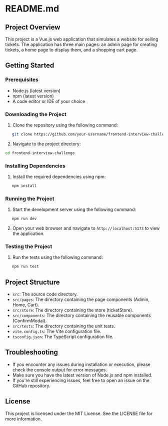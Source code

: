 # **README.md**

## **Project Overview**

This project is a Vue.js web application that simulates a website for selling tickets. The application has three main pages: an admin page for creating tickets, a home page to display them, and a shopping cart page.

## **Getting Started**

### Prerequisites

- Node.js (latest version)
- npm (latest version)
- A code editor or IDE of your choice

### Downloading the Project

1. Clone the repository using the following command:

```bash
   git clone https://github.com/your-username/frontend-interview-challenge.git
```

2. Navigate to the project directory:

```bash
cd frontend-interview-challenge
```

### Installing Dependencies

1. Install the required dependencies using npm:

```bash
   npm install
```

### Running the Project

1. Start the development server using the following command:

```bash
   npm run dev
```

2. Open your web browser and navigate to `http://localhost:5173` to view the application.

### Testing the Project

1. Run the tests using the following command:

```bash
   npm run test
```

## **Project Structure**

- `src`: The source code directory.
- `src/pages`: The directory containing the page components (Admin, Home, Cart).
- `src/store`: The directory containing the store (ticketStore).
- `src/components`: The directory containing the reusable components (ConfirmModal).
- `src/tests`: The directory containing the unit tests.
- `vite.config.ts`: The Vite configuration file.
- `tsconfig.json`: The TypeScript configuration file.

## **Troubleshooting**

- If you encounter any issues during installation or execution, please check the console output for error messages.
- Make sure you have the latest version of Node.js and npm installed.
- If you're still experiencing issues, feel free to open an issue on the GitHub repository.

## **License**

This project is licensed under the MIT License. See the LICENSE file for more information.
